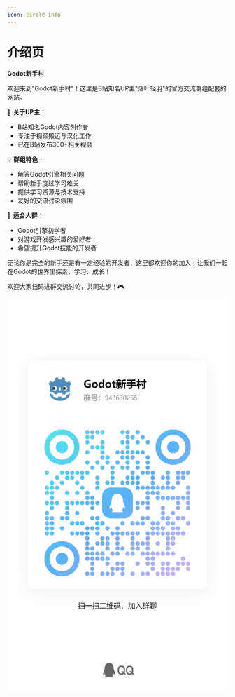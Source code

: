 ```yaml
---
icon: circle-info
---
```


# 介绍页

**Godot新手村**

欢迎来到"Godot新手村"！这里是B站知名UP主"落叶轻羽"的官方交流群组配套的网站。

🎯 **关于UP主**：
- B站知名Godot内容创作者
- 专注于视频搬运与汉化工作
- 已在B站发布300+相关视频

💡 **群组特色**：
- 解答Godot引擎相关问题
- 帮助新手度过学习难关
- 提供学习资源与技术支持
- 友好的交流讨论氛围

🌟 **适合人群**：
- Godot引擎初学者
- 对游戏开发感兴趣的爱好者
- 希望提升Godot技能的开发者

无论你是完全的新手还是有一定经验的开发者，这里都欢迎你的加入！让我们一起在Godot的世界里探索、学习、成长！

欢迎大家扫码进群交流讨论，共同进步！🎮

![alt](/village_qrcode.jpg)
